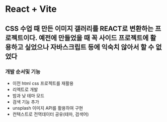 # React + Vite

## CSS 수업 때 만든 이미지 갤러리를 REACT로 변환하는 프로젝트이다. 예전에 만들었을 때 꼭 사이드 프로젝트에 활용하고 싶었으나 자바스크립트 등에 익숙치 않아서 할 수 없었다

### 개발 순서및 기능

- 이전 html css 프로젝트를 재활용
- 리엑트로 개발
- 밤과 낮 테마 모드
- 검색 기능 추가
- unsplash 이미지 API를 활용하여 구현
- 컨텍스트로 전역데이터 공유(테마, 검색어)

​
